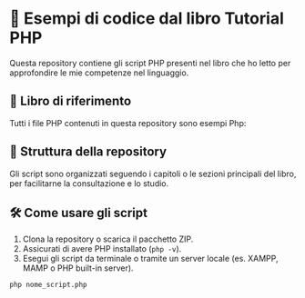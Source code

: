 # 📘 Esempi di codice dal libro Tutorial PHP

Questa repository contiene gli script PHP presenti nel libro che ho letto per approfondire le mie competenze nel linguaggio.

## 📖 Libro di riferimento

Tutti i file PHP contenuti in questa repository sono esempi Php:

## 📂 Struttura della repository

Gli script sono organizzati seguendo i capitoli o le sezioni principali del libro, per facilitarne la consultazione e lo studio.

## 🛠️ Come usare gli script

1. Clona la repository o scarica il pacchetto ZIP.
2. Assicurati di avere PHP installato (`php -v`).
3. Esegui gli script da terminale o tramite un server locale (es. XAMPP, MAMP o PHP built-in server).

```bash
php nome_script.php
